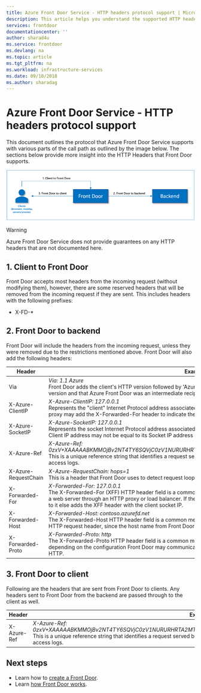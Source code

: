 ```yaml
---
title: Azure Front Door Service - HTTP headers protocol support | Microsoft Docs
description: This article helps you understand the supported HTTP header protocols by Front Door
services: frontdoor
documentationcenter: ''
author: sharad4u
ms.service: frontdoor
ms.devlang: na
ms.topic: article
ms.tgt_pltfrm: na
ms.workload: infrastructure-services
ms.date: 09/10/2018
ms.author: sharadag
---
```


# Azure Front Door Service - HTTP headers protocol support
This document outlines the protocol that Azure Front Door Service supports with various parts of the call path as outlined by the image below. The sections below provide more insight into the HTTP Headers that Front Door supports.

![Azure Front Door Service HTTP headers protocol][1]

>[!WARNING]
>Azure Front Door Service does not provide guarantees on any HTTP headers that are not documented here.

## 1. Client to Front Door
Front Door accepts most headers from the incoming request (without modifying them), however, there are some reserved headers that will be removed from the incoming request if they are sent. This includes headers with the following prefixes:
 - X-FD-*

## 2. Front Door to backend

Front Door will include the headers from the incoming request, unless they were removed due to the restrictions mentioned above. Front Door will also add the following headers:

| Header  | Example and description |
| ------------- | ------------- |
| Via |  *Via: 1.1 Azure* </br> Front Door adds the client's HTTP version followed by 'Azure' as the value for Via header. This is added to indicate the client's HTTP version and that Azure Front Door was an intermediate recipient for the request between the client and the backend.  |
| X-Azure-ClientIP | *X-Azure-ClientIP: 127.0.0.1* </br> Represents the "client" Internet Protocol address associated with the request being processed. For example, a request coming from a proxy may add the X-Forwarded-For header to indicate the IP address of the original caller. |
| X-Azure-SocketIP |  *X-Azure-SocketIP: 127.0.0.1* </br> Represents the socket Internet Protocol address associated with the TCP connection, the current request originated from. A request's Client IP address may not be equal to its Socket IP address because it can be arbitrarily overwritten by an end-user.|
| X-Azure-Ref |  *X-Azure-Ref: 0zxV+XAAAAABKMMOjBv2NT4TY6SQVjC0zV1NURURHRTA2MTkANDM3YzgyY2QtMzYwYS00YTU0LTk0YzMtNWZmNzA3NjQ3Nzgz* </br> This is a unique reference string that identifies a request served by Front Door. It is critical for troubleshooting as it is used to search the access logs.|
| X-Azure-RequestChain |  *X-Azure-RequestChain: hops=1* </br> This is a header that Front Door uses to detect request loops and users should not take a dependency on it. |
| X-Forwarded-For | *X-Forwarded-For: 127.0.0.1* </br> The X-Forwarded-For (XFF) HTTP header field is a common method for identifying the originating IP address of a client connecting to a web server through an HTTP proxy or load balancer. If there was an existing XFF header, then Front Door appends the client socket IP to it else adds the XFF header with the client socket IP. |
| X-Forwarded-Host | *X-Forwarded-Host: contoso.azurefd.net* </br> The X-Forwarded-Host HTTP header field is a common method for identifying the original host requested by the client in the Host HTTP request header, since the host name from Front Door may differ for the backend server handling the request. |
| X-Forwarded-Proto | *X-Forwarded-Proto: http* </br> The X-Forwarded-Proto HTTP header field is a common method for identifying the originating protocol of an HTTP request, since depending on the configuration Front Door may communicate with the backend using HTTPS even if the request to the reverse proxy is HTTP. |

## 3. Front Door to client

Following are the headers that are sent from Front Door to clients. Any headers sent to Front Door from the backend are passed through to the client as well.

| Header  | Example |
| ------------- | ------------- |
| X-Azure-Ref |  *X-Azure-Ref: 0zxV+XAAAAABKMMOjBv2NT4TY6SQVjC0zV1NURURHRTA2MTkANDM3YzgyY2QtMzYwYS00YTU0LTk0YzMtNWZmNzA3NjQ3Nzgz* </br> This is a unique reference string that identifies a request served by Front Door. It is critical for troubleshooting as it is used to search the access logs.|

## Next steps

- Learn how to [create a Front Door](quickstart-create-front-door.md).
- Learn [how Front Door works](front-door-routing-architecture.md).

<!--Image references-->
[1]: ./media/front-door-http-headers-protocol/front-door-protocol-summary.png